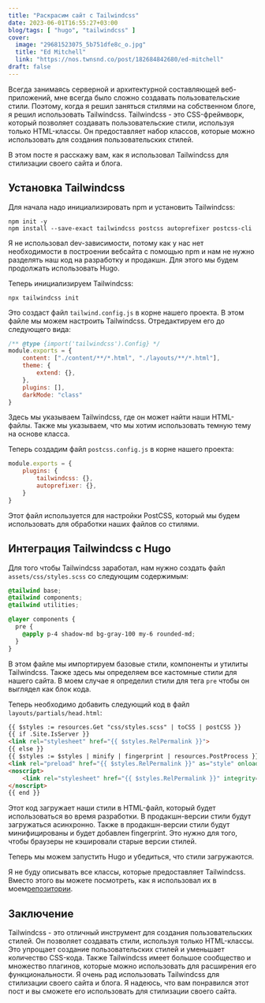 ```yaml
---
title: "Раскрасим сайт с Tailwindcss"
date: 2023-06-01T16:55:27+03:00
blog/tags: [ "hugo", "tailwindcss" ]
cover:
  image: "29681523075_5b751dfe8c_o.jpg"
  title: "Ed Mitchell"
  link: "https://nos.twnsnd.co/post/182684842680/ed-mitchell"
draft: false
---
```


Всегда занимаясь серверной и архитектурной составляющей веб-приложений, мне всегда было сложно создавать
пользовательские стили. Поэтому, когда я решил заняться стилями на собственном блоге, я решил использовать Tailwindcss.
Tailwindcss - это CSS-фреймворк, который позволяет создавать пользовательские стили, используя только HTML-классы. Он
предоставляет набор классов, которые можно использовать для создания пользовательских стилей.

В этом посте я расскажу вам, как я использовал Tailwindcss для стилизации своего сайта и блога.

<!--more-->

## Установка Tailwindcss

Для начала надо инициализировать npm и установить Tailwindcss:

```shell
npm init -y
npm install --save-exact tailwindcss postcss autoprefixer postcss-cli
```

Я не использовал dev-зависимости, потому как у нас нет необходимости в построении вебсайта с помощью npm и нам не нужно
разделять наш код на разработку и продакшн. Для этого мы будем продолжать использовать Hugo.

Теперь инициализируем Tailwindcss:

```shell
npx tailwindcss init
```

Это создаст файл `tailwind.config.js` в корне нашего проекта. В этом файле мы можем настроить Tailwindcss. Отредактируем
его до следующего вида:

```js
/** @type {import('tailwindcss').Config} */
module.exports = {
    content: ["./content/**/*.html", "./layouts/**/*.html"],
    theme: {
        extend: {},
    },
    plugins: [],
    darkMode: "class"
}
```

Здесь мы указываем Tailwindcss, где он может найти наши HTML-файлы. Также мы указываем, что мы хотим использовать темную
тему на основе класса.

Теперь создадим файл `postcss.config.js` в корне нашего проекта:

```js
module.exports = {
    plugins: {
        tailwindcss: {},
        autoprefixer: {},
    }
}
```

Этот файл используется для настройки PostCSS, который мы будем использовать для обработки наших файлов со стилями.

## Интеграция Tailwindcss с Hugo

Для того чтобы Tailwindcss заработал, нам нужно создать файл `assets/css/styles.scss` со следующим содержимым:

```scss
@tailwind base;
@tailwind components;
@tailwind utilities;

@layer components {
  pre {
    @apply p-4 shadow-md bg-gray-100 my-6 rounded-md;
  }
}
```

В этом файле мы импортируем базовые стили, компоненты и утилиты Tailwindcss. Также здесь мы определяем все кастомные
стили для нашего сайта. В моем случае я определил стили для тега `pre` чтобы он выглядел как блок кода.

Теперь необходимо добавить следующий код в файл `layouts/partials/head.html`:

```html
{{ $styles := resources.Get "css/styles.scss" | toCSS | postCSS }}
{{ if .Site.IsServer }}
<link rel="stylesheet" href="{{ $styles.RelPermalink }}">
{{ else }}
{{ $styles := $styles | minify | fingerprint | resources.PostProcess }}
<link rel="preload" href="{{ $styles.RelPermalink }}" as="style" onload="this.onload=null;this.rel='stylesheet'">
<noscript>
    <link rel="stylesheet" href="{{ $styles.RelPermalink }}" integrity="{{ $styles.Data.Integrity }}">
</noscript>
{{ end }}
```

Этот код загружает наши стили в HTML-файл, который будет использоваться во время разработки. В продакшн-версии стили
будут загружаться асинхронно. Также в продакшн-версии стили будут минифицированы и будет добавлен fingerprint. Это нужно
для того, чтобы браузеры не кэшировали старые версии стилей.

Теперь мы можем запустить Hugo и убедиться, что стили загружаются.

Я не буду описывать все классы, которые предоставляет Tailwindcss. Вместо этого вы можете посмотреть, как я использовал
их в моем[репозитории](https://github.com/andrewmolyuk/andrew.molyuk.com).

## Заключение

Tailwindcss - это отличный инструмент для создания пользовательских стилей. Он позволяет создавать стили, используя
только HTML-классы. Это упрощает создание пользовательских стилей и уменьшает количество CSS-кода. Также Tailwindcss
имеет большое сообщество и множество плагинов, которые можно использовать для расширения его функциональности. Я очень
рад использовать Tailwindcss для стилизации своего сайта и блога. Я надеюсь, что вам понравился этот пост и вы сможете
его использовать для стилизации своего сайта.
